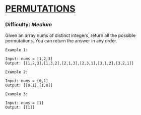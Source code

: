 # [PERMUTATIONS](https://leetcode.com/problems/permutations/description/)

### Difficulty: ***Medium***

Given an array nums of distinct integers, return all the possible permutations. You can return the answer in any order.
```
Example 1:

Input: nums = [1,2,3]
Output: [[1,2,3],[1,3,2],[2,1,3],[2,3,1],[3,1,2],[3,2,1]]
```
```
Example 2:

Input: nums = [0,1]
Output: [[0,1],[1,0]]
```
```
Example 3:

Input: nums = [1]
Output: [[1]]
```
